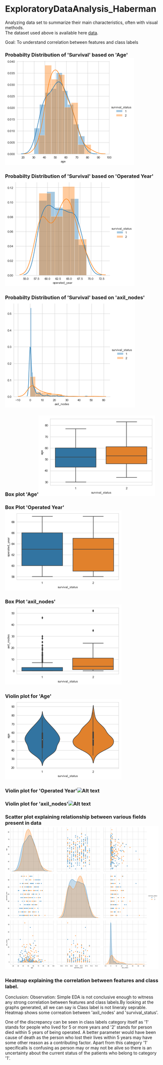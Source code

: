 # ExploratoryDataAnalysis_Haberman
Analyzing data set to summarize their main characteristics, often with visual methods.<br />
The dataset used above is available here [data](https://www.kaggle.com/gilsousa/habermans-survival-data-set).<br />


Goal: To understand correlation between features and class labels<br />

### Probabilty Distribution of 'Survival' based on 'Age' ![Alt text](https://github.com/n-e-e-l/ExploratoryDataAnalysis_Haberman/blob/master/img/survive_1.png)<br />
###  Probabilty Distribution of 'Survival' based on 'Operated Year' ![Alt text](https://github.com/n-e-e-l/ExploratoryDataAnalysis_Haberman/blob/master/img/survive_2.png)<br />
###  Probabilty Distribution of 'Survival' based on 'axil_nodes' ![Alt text](https://github.com/n-e-e-l/ExploratoryDataAnalysis_Haberman/blob/master/img/survive_3.png)<br />
### Box plot 'Age'![Alt text](https://github.com/n-e-e-l/ExploratoryDataAnalysis_Haberman/blob/master/img/survive_4.png)<br />
### Box Plot 'Operated Year' ![Alt text](https://github.com/n-e-e-l/ExploratoryDataAnalysis_Haberman/blob/master/img/survive_5.png)<br />
### Box Plot 'axil_nodes' ![Alt text](https://github.com/n-e-e-l/ExploratoryDataAnalysis_Haberman/blob/master/img/survive_6.png)<br />
### Violin plot for 'Age' ![Alt text](https://github.com/n-e-e-l/ExploratoryDataAnalysis_Haberman/blob/master/img/download%20(1).png)<br />
### Violin plot for 'Operated Year'![Alt text](https://github.com/n-e-e-l/ExploratoryDataAnalysis_Haberman/blob/master/img/download(2).png)<br />
### Violin plot  for 'axil_nodes'![Alt text](https://github.com/n-e-e-l/ExploratoryDataAnalysis_Haberman/blob/master/img/download%20.png)<br />
### Scatter plot explaining relationship between various fields present in data ![Alt text](https://github.com/n-e-e-l/ExploratoryDataAnalysis_Haberman/blob/master/img/2D-scatter-plot.png)<br />

### Heatmap explaining the correlation between features and class label.




Conclusion:
Observation: Simple EDA is not conclusive enough to witness any strong correlation between features and class labels.By looking at the graphs generated, all we can say is Class label is not lineraly seprable. Heatmap shows some correation between 'axil_nodes' and 'survival_status'.

One of the discrepancy can be seen in class labels category itself as '1' stands for people who lived for 5 or more years and '2' stands for person died within 5 years of being operated. A better parameter would have been cause of death as the person who lost their lives within 5 years may have some other reason as a contributing factor. Apart from this category '1' specificalls is confusing as person may or may not be alive so there is an uncertainty about the current status of the patients who belong to category '1'.
